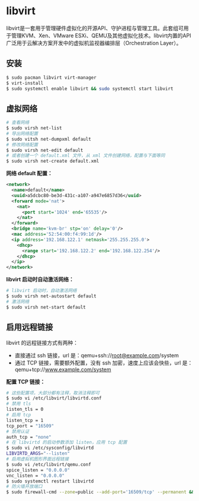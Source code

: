 # libvirt

libvirt是一套用于管理硬件虚拟化的开源API、守护进程与管理工具。此套组可用于管理KVM、Xen、VMware ESXi、QEMU及其他虚拟化技术。libvirt内置的API广泛用于云解决方案开发中的虚拟机监视器编排层（Orchestration Layer）。

## 安装

```bash
$ sudo pacman libvirt virt-manager
$ virt-install
$ sudo systemctl enable libvirt && sudo systemctl start libvirt
```

## 虚拟网络

```bash
# 查看网络
$ sudo virsh net-list
# 导出网络配置
$ sudo vitsh net-dumpxml default
# 修改网络配置
$ sudo virsh net-edit default
# 或者创建一个 default.xml 文件，从 xml 文件创建网络，配置与下面等同
$ sudo virsh net-create default.xml
```

**网络 default 配置：**

```xml
<network>
  <name>default</name>
  <uuid>a5dcbc80-be3d-431c-a107-a947e6857d36</uuid>
  <forward mode='nat'>
    <nat>
      <port start='1024' end='65535'/>
    </nat>
  </forward>
  <bridge name='kvm-br' stp='on' delay='0'/>
  <mac address='52:54:00:f4:99:1d'/>
  <ip address='192.168.122.1' netmask='255.255.255.0'>
    <dhcp>
      <range start='192.168.122.2' end='192.168.122.254'/>
    </dhcp>
  </ip>
</network>
```

**libvirt 启动时自动激活网络：**

```bash
# libvirt 启动时，自动激活网络
$ sudo virsh net-autostart default
# 激活网络
$ sudo virsh net-start default
```

## 启用远程链接

libvirt 的远程链接方式有两种：

* 直接通过 ssh 链接，url 是：qemu+ssh://root@example.com/system
* 通过 TCP 链接，需要额外配置，没有 ssh 加密，速度上应该会快些，url 是：qemu+tcp://www.example.com/system

**配置 TCP 链接：**

```bash
# 这些配置项，大部分都有注释，取消注释即可
$ sudo vi /etc/libvirt/libvirtd.conf
# 禁用 tls
listen_tls = 0
# 启用 tcp
listen_tcp = 1
tcp_port = "16509"
# 禁用认证
auth_tcp = "none"
# 在 libvirtd 的启动参数添加 listen，应用 tcp 配置
$ sudo vi /etc/sysconfig/libvirtd
LIBVIRTD_ARGS="--listen"
# 启用虚拟机图形界面远程链接
$ sudo vi /etc/libvirt/qemu.conf
spice_listen = "0.0.0.0"
vnc_listen = "0.0.0.0"
$ sudo systemctl restart libvirtd
# 防火墙开放端口
$ sudo firewall-cmd --zone=public --add-port='16509/tcp' --permanent && sudo firewall-cmd --reload
```

